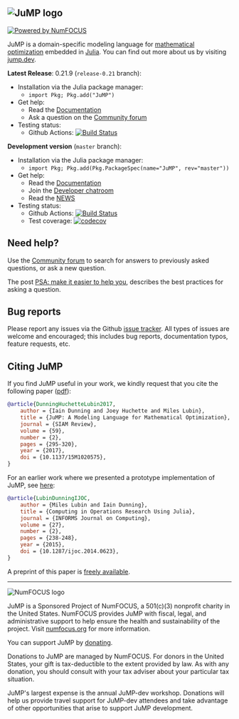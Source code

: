 ![JuMP logo](https://jump.dev/JuMP.jl/dev/assets/logo-with-text-background.svg "JuMP logo")
---

[![Powered by NumFOCUS](https://img.shields.io/badge/powered%20by-NumFOCUS-orange.svg?style=flat&colorA=E1523D&colorB=007D8A)](https://numfocus.org)

JuMP is a domain-specific modeling language for [mathematical optimization](https://en.wikipedia.org/wiki/Mathematical_optimization)
embedded in [Julia](https://julialang.org/). You can find out more about us by
visiting [jump.dev](https://jump.dev).

**Latest Release**: 0.21.9 (`release-0.21` branch):
  * Installation via the Julia package manager:
    * `import Pkg; Pkg.add("JuMP")`
  * Get help:
    * Read the [Documentation](https://jump.dev/JuMP.jl/v0.21.9/)
    * Ask a question on the [Community forum]
  * Testing status:
    * Github Actions: [![Build Status](https://github.com/jump-dev/JuMP.jl/workflows/CI/badge.svg?branch=release-0.21)](https://github.com/jump-dev/JuMP.jl/actions?query=workflow%3ACI)

**Development version** (`master` branch):
  * Installation via the Julia package manager:
    * `import Pkg; Pkg.add(Pkg.PackageSpec(name="JuMP", rev="master"))`
  * Get help:
    * Read the [Documentation](https://jump.dev/JuMP.jl/dev/)
    * Join the [Developer chatroom](https://gitter.im/JuliaOpt/JuMP-dev)
    * Read the [NEWS](https://github.com/jump-dev/JuMP.jl/tree/master/NEWS.md)
  * Testing status:
    * Github Actions: [![Build Status](https://github.com/jump-dev/JuMP.jl/workflows/CI/badge.svg?branch=master)](https://github.com/jump-dev/JuMP.jl/actions?query=workflow%3ACI)
    * Test coverage: [![codecov](https://codecov.io/gh/jump-dev/JuMP.jl/branch/master/graph/badge.svg)](https://codecov.io/gh/jump-dev/JuMP.jl)

## Need help?

Use the [Community forum] to search for answers to previously asked questions,
or ask a new question.

The post [PSA: make it easier to help you](https://discourse.julialang.org/t/psa-make-it-easier-to-help-you/14757),
describes the best practices for asking a question.

[Community forum]: https://discourse.julialang.org/c/domain/opt

## Bug reports

Please report any issues via the Github [issue tracker]. All types of issues
are welcome and encouraged; this includes bug reports, documentation typos,
feature requests, etc.

[issue tracker]: https://github.com/jump-dev/JuMP.jl/issues

## Citing JuMP

If you find JuMP useful in your work, we kindly request that you cite the
following paper ([pdf](https://mlubin.github.io/pdf/jump-sirev.pdf)):

```bibtex
@article{DunningHuchetteLubin2017,
    author = {Iain Dunning and Joey Huchette and Miles Lubin},
    title = {JuMP: A Modeling Language for Mathematical Optimization},
    journal = {SIAM Review},
    volume = {59},
    number = {2},
    pages = {295-320},
    year = {2017},
    doi = {10.1137/15M1020575},
}
```

For an earlier work where we presented a prototype implementation of JuMP, see
[here](https://dx.doi.org/10.1287/ijoc.2014.0623):

```bibtex
@article{LubinDunningIJOC,
    author = {Miles Lubin and Iain Dunning},
    title = {Computing in Operations Research Using Julia},
    journal = {INFORMS Journal on Computing},
    volume = {27},
    number = {2},
    pages = {238-248},
    year = {2015},
    doi = {10.1287/ijoc.2014.0623},
}
```

A preprint of this paper is [freely available](https://arxiv.org/abs/1312.1431).

---

![NumFOCUS logo](https://jump.dev/JuMP.jl/dev/assets/numfocus-logo.png)

JuMP is a Sponsored Project of NumFOCUS, a 501(c)(3) nonprofit charity in the
United States. NumFOCUS provides JuMP with fiscal, legal, and administrative
support to help ensure the health and sustainability of the project. Visit
[numfocus.org](https://numfocus.org) for more information.

You can support JuMP by [donating](https://numfocus.salsalabs.org/donate-to-jump/index.html).

Donations to JuMP are managed by NumFOCUS. For donors in the United States,
your gift is tax-deductible to the extent provided by law. As with any donation,
you should consult with your tax adviser about your particular tax situation.

JuMP's largest expense is the annual JuMP-dev workshop. Donations will help us
provide travel support for JuMP-dev attendees and take advantage of other
opportunities that arise to support JuMP development.
